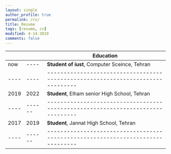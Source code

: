 ```yaml
---
layout: single
author_profile: true
permalink: /cv/
title: Resume
tags: [resume, cv]
modified: 4-14-2019
comments: false
---
```



|    |    | **Education**                                                             |
|----|----|-------------------------------------------------------------------------------|
|now |----| **Student of iust**, Computer Sceince, Tehran |
|----|----|-------------------------------------------------------------------------------|
|2019|2022| **Student**, Elham senior High School, Tehran |
|----|------|-------------------------------------------------------------------------------|
|2017|2019| **Student**, Jannat High School, Tehran       |
|----|------|-------------------------------------------------------------------------------|                                              